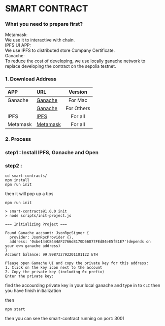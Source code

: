 # SMART CONTRACT

### What you need to prepare first?

Metamask: <br> We use it to interactive with chain.<br>
IPFS UI APP: <br> We use IPFS to distributed store Company Certificate.<br>
Ganache: <br> To reduce the cost of developing, we use locally ganache network to replace developing the contract on the sepolia testnet.

### 1. Download Address

| APP        | URL   |  Version |
| :--------  | :-----  | :----:  |
| Ganache | [Ganache](https://archive.trufflesuite.com/ganache/#) |For Mac|
|  | [Ganache](https://github.com/trufflesuite/ganache-ui/releases) |For Others|
| IPFS | [IPFS](https://ipfs.tech/) |For all|
| Metamask | [Metamask](https://metamask.io/zh-CN/) |For all|

### 2. Process

### step1 : Install IPFS, Ganache and Open

### step2 :

```
cd smart-contracts/
npm install
npm run init
```

then it will pop up a tips

```
npm run init

> smart-contracts@1.0.0 init
> node scripts/init-project.js

=== Initializing Project ===

Found Ganache account: JsonRpcSigner {
  provider: JsonRpcProvider {},
  address: '0xbe144C8444AF2766d8170D56877FEd84eE5fE1E7'(depends on your own ganache address)
}
Account balance: 99.998732792201101122 ETH

Please open Ganache UI and copy the private key for this address:
1. Click on the key icon next to the account
2. Copy the private key (including 0x prefix)
Enter the private key:
```

find the accourding private key in your local ganache and type in to `CLI`
then you have finish initialization

then

```
npm start
```

then you can see the smart-contract running on port: 3001